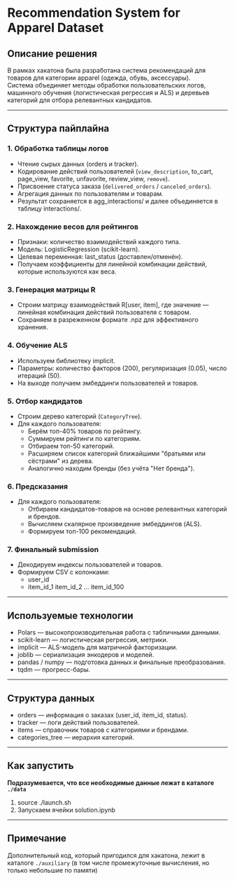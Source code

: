 # Recommendation System for Apparel Dataset

## Описание решения

В рамках хакатона была разработана система рекомендаций для товаров для категории apparel (одежда, обувь, аксессуары).  
Система объединяет методы обработки пользовательских логов, машинного обучения (логистическая регрессия и ALS) и деревьев категорий для отбора релевантных кандидатов.

---

## Структура пайплайна

### 1. Обработка таблицы логов
- Чтение сырых данных (orders и tracker).
- Кодирование действий пользователей (`view_description`, to_cart, page_view, favorite, unfavorite, review_view, `remove`).
- Присвоение статуса заказа (`delivered_orders` / `canceled_orders`).
- Агрегация данных по пользователям и товарам.
- Результат сохраняется в agg_interactions/ и далее объединяется в таблицу interactions/.

### 2. Нахождение весов для рейтингов
- Признаки: количество взаимодействий каждого типа.
- Модель: LogisticRegression (scikit-learn).
- Целевая переменная: last_status (доставлен/отменён).
- Получаем коэффициенты для линейной комбинации действий, которые используются как веса.

### 3. Генерация матрицы R
- Строим матрицу взаимодействий R[user, item], где значение — линейная комбинация действий пользователя с товаром.
- Сохраняем в разреженном формате .npz для эффективного хранения.

### 4. Обучение ALS
- Используем библиотеку implicit.
- Параметры: количество факторов (200), регуляризация (0.05), число итераций (50).
- На выходе получаем эмбеддинги пользователей и товаров.

### 5. Отбор кандидатов
- Строим дерево категорий (`CategoryTree`).
- Для каждого пользователя:
  - Берём топ-40% товаров по рейтингу.
  - Суммируем рейтинги по категориям.
  - Отбираем топ-50 категорий.
  - Расширяем список категорий ближайшими "братьями или сёстрами" из дерева.
  - Аналогично находим бренды (без учёта "Нет бренда").

### 6. Предсказания
- Для каждого пользователя:
  - Отбираем кандидатов-товаров на основе релевантных категорий и брендов.
  - Вычисляем скалярное произведение эмбеддингов (ALS).
  - Формируем топ-100 рекомендаций.

### 7. Финальный submission
- Декодируем индексы пользователей и товаров.
- Формируем CSV с колонками:
  - user_id
  - item_id_1 item_id_2 ... item_id_100

---

## Используемые технологии

- Polars — высокопроизводительная работа с табличными данными.
- scikit-learn — логистическая регрессия, метрики.
- implicit — ALS-модель для матричной факторизации.
- joblib — сериализация энкодеров и моделей.
- pandas / numpy — подготовка данных и финальные преобразования.
- tqdm — прогресс-бары.

---

## Структура данных

- orders — информация о заказах (user_id, item_id, status).
- tracker — логи действий пользователей.
- items — справочник товаров с категориями и брендами.
- categories_tree — иерархия категорий.

---

## Как запустить

**Подразумевается, что все необходимые данные лежат в каталоге `./data`**

1. source ./launch.sh
2. Запускаем ячейки solution.ipynb

---

## Примечание

Дополнительный код, который пригодился для хакатона, лежит в каталоге `./auxiliary` (в том числе промежуточные вычисления, но только небольшие по памяти)
